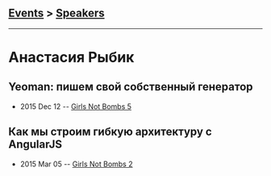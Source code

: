 ## [Events](../README.md) > [Speakers](../speakers.md)
---

# Анастасия Рыбик

## Yeoman: пишем свой собственный генератор
- 2015 Dec 12 -- [Girls Not Bombs 5](https://www.youtube.com/watch?v=FfF5e7ytmDw)    
## Как мы строим гибкую архитектуру с AngularJS
- 2015 Mar 05 -- [Girls Not Bombs 2](https://www.youtube.com/watch?v=c6DY7R8F9r8)    
